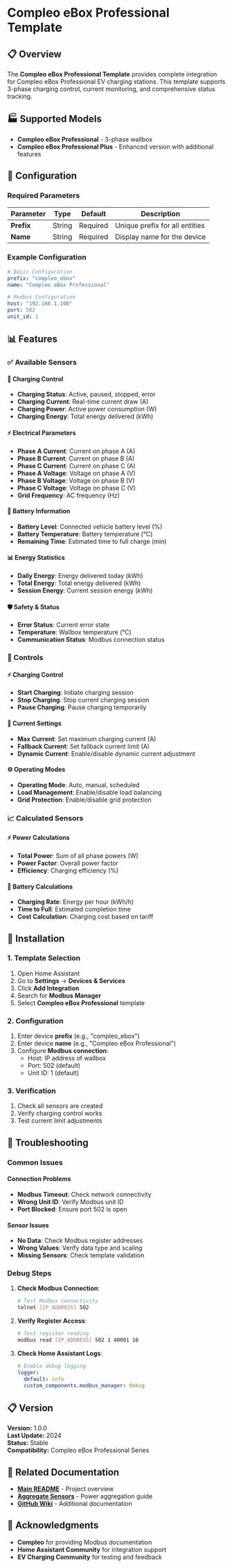 # Compleo eBox Professional Template

## 📋 Overview

The **Compleo eBox Professional Template** provides complete integration for Compleo eBox Professional EV charging stations. This template supports 3-phase charging control, current monitoring, and comprehensive status tracking.

## 🏭 Supported Models

- **Compleo eBox Professional** - 3-phase wallbox
- **Compleo eBox Professional Plus** - Enhanced version with additional features

## 🔧 Configuration

### Required Parameters

| Parameter | Type | Default | Description |
|-----------|------|---------|-------------|
| **Prefix** | String | Required | Unique prefix for all entities |
| **Name** | String | Required | Display name for the device |

### Example Configuration

```yaml
# Basic Configuration
prefix: "compleo_ebox"
name: "Compleo eBox Professional"

# Modbus Configuration
host: "192.168.1.100"
port: 502
unit_id: 1
```

## 📊 Features

### ✅ Available Sensors

#### 🔌 Charging Control
- **Charging Status**: Active, paused, stopped, error
- **Charging Current**: Real-time current draw (A)
- **Charging Power**: Active power consumption (W)
- **Charging Energy**: Total energy delivered (kWh)

#### ⚡ Electrical Parameters
- **Phase A Current**: Current on phase A (A)
- **Phase B Current**: Current on phase B (A)
- **Phase C Current**: Current on phase C (A)
- **Phase A Voltage**: Voltage on phase A (V)
- **Phase B Voltage**: Voltage on phase B (V)
- **Phase C Voltage**: Voltage on phase C (V)
- **Grid Frequency**: AC frequency (Hz)

#### 🔋 Battery Information
- **Battery Level**: Connected vehicle battery level (%)
- **Battery Temperature**: Battery temperature (°C)
- **Remaining Time**: Estimated time to full charge (min)

#### 📊 Energy Statistics
- **Daily Energy**: Energy delivered today (kWh)
- **Total Energy**: Total energy delivered (kWh)
- **Session Energy**: Current session energy (kWh)

#### 🛡️ Safety & Status
- **Error Status**: Current error state
- **Temperature**: Wallbox temperature (°C)
- **Communication Status**: Modbus connection status

### 🔧 Controls

#### ⚡ Charging Control
- **Start Charging**: Initiate charging session
- **Stop Charging**: Stop current charging session
- **Pause Charging**: Pause charging temporarily

#### 🔌 Current Settings
- **Max Current**: Set maximum charging current (A)
- **Fallback Current**: Set fallback current limit (A)
- **Dynamic Current**: Enable/disable dynamic current adjustment

#### ⚙️ Operating Modes
- **Operating Mode**: Auto, manual, scheduled
- **Load Management**: Enable/disable load balancing
- **Grid Protection**: Enable/disable grid protection

### 📈 Calculated Sensors

#### ⚡ Power Calculations
- **Total Power**: Sum of all phase powers (W)
- **Power Factor**: Overall power factor
- **Efficiency**: Charging efficiency (%)

#### 🔋 Battery Calculations
- **Charging Rate**: Energy per hour (kWh/h)
- **Time to Full**: Estimated completion time
- **Cost Calculation**: Charging cost based on tariff

## 🔧 Installation

### 1. Template Selection
1. Open Home Assistant
2. Go to **Settings** → **Devices & Services**
3. Click **Add Integration**
4. Search for **Modbus Manager**
5. Select **Compleo eBox Professional** template

### 2. Configuration
1. Enter device **prefix** (e.g., "compleo_ebox")
2. Enter device **name** (e.g., "Compleo eBox Professional")
3. Configure **Modbus connection**:
   - Host: IP address of wallbox
   - Port: 502 (default)
   - Unit ID: 1 (default)

### 3. Verification
1. Check all sensors are created
2. Verify charging control works
3. Test current limit adjustments

## 🚨 Troubleshooting

### Common Issues

#### Connection Problems
- **Modbus Timeout**: Check network connectivity
- **Wrong Unit ID**: Verify Modbus unit ID
- **Port Blocked**: Ensure port 502 is open

#### Sensor Issues
- **No Data**: Check Modbus register addresses
- **Wrong Values**: Verify data type and scaling
- **Missing Sensors**: Check template validation

### Debug Steps

1. **Check Modbus Connection**:
   ```bash
   # Test Modbus connectivity
   telnet [IP_ADDRESS] 502
   ```

2. **Verify Register Access**:
   ```bash
   # Test register reading
   modbus read [IP_ADDRESS] 502 1 40001 10
   ```

3. **Check Home Assistant Logs**:
   ```yaml
   # Enable debug logging
   logger:
     default: info
     custom_components.modbus_manager: debug
   ```

## 📋 Version

**Version:** 1.0.0  
**Last Update:** 2024  
**Status:** Stable  
**Compatibility:** Compleo eBox Professional Series

## 🔗 Related Documentation

- **[Main README](../../README.md)** - Project overview
- **[Aggregate Sensors](../../README.md#aggregate-sensors)** - Power aggregation guide
- **[GitHub Wiki](https://github.com/TCzerny/ha-modbus-manager/wiki)** - Additional documentation

## 🙏 Acknowledgments

- **Compleo** for providing Modbus documentation
- **Home Assistant Community** for integration support
- **EV Charging Community** for testing and feedback
